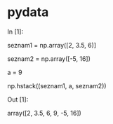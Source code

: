 # pydata

In [1]:

  seznam1 = np.array([2, 3.5, 6)]
  
  seznam2 = np.array([-5, 16])
  
  a = 9
  
  np.hstack((seznam1, a, seznam2))



Out [1]:

  array([2, 3.5, 6, 9, -5, 16])
